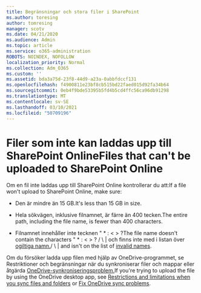 ```yaml
---
title: Begränsningar och stora filer i SharePoint
ms.author: toresing
author: tomresing
manager: scotv
ms.date: 04/21/2020
ms.audience: Admin
ms.topic: article
ms.service: o365-administration
ROBOTS: NOINDEX, NOFOLLOW
localization_priority: Normal
ms.collection: Adm_O365
ms.custom: ''
ms.assetid: bda3a75d-23f8-44d9-a23a-0abbfdccf131
ms.openlocfilehash: f4900811e23bf8cb515bd22faed015d92fa34b64
ms.sourcegitcommit: 0eb4f9bde53395b5fd4b5cd4ffc56ca96db91298
ms.translationtype: MT
ms.contentlocale: sv-SE
ms.lasthandoff: 03/10/2021
ms.locfileid: "50709196"
---
```

# <a name="files-that-cant-be-uploaded-to-sharepoint-online"></a><span data-ttu-id="52e9d-102">Filer som inte kan laddas upp till SharePoint Online</span><span class="sxs-lookup"><span data-stu-id="52e9d-102">Files that can't be uploaded to SharePoint Online</span></span>

<span data-ttu-id="52e9d-103">Om en fil inte laddas upp till SharePoint Online kontrollerar du att:</span><span class="sxs-lookup"><span data-stu-id="52e9d-103">If a file won't upload to SharePoint Online, make sure:</span></span>
  
- <span data-ttu-id="52e9d-104">Den är mindre än 15 GB.</span><span class="sxs-lookup"><span data-stu-id="52e9d-104">It's less than 15 GB in size.</span></span>
    
- <span data-ttu-id="52e9d-105">Hela sökvägen, inklusive filnamnet, är färre än 400 tecken.</span><span class="sxs-lookup"><span data-stu-id="52e9d-105">The entire path, including the file name, is fewer than 400 characters.</span></span>
    
- <span data-ttu-id="52e9d-106">Filnamnet innehåller inte tecknen " \* : \< \> ?</span><span class="sxs-lookup"><span data-stu-id="52e9d-106">The file name doesn't contain the characters " \* : \< \> ?</span></span> <span data-ttu-id="52e9d-107">/ \ | och finns inte med i listan över [ogiltiga namn.](https://go.microsoft.com/fwlink/?linkid=866430)</span><span class="sxs-lookup"><span data-stu-id="52e9d-107">/ \ | and isn't on the list of [invalid names](https://go.microsoft.com/fwlink/?linkid=866430).</span></span>
    
<span data-ttu-id="52e9d-108">Om du försöker ladda upp filen med hjälp av [](https://go.microsoft.com/fwlink/p/?LinkID=717734) OneDrive-programmet, se Restriktioner och begränsningar när du synkroniserar filer och mappar eller åtgärda [OneDrive-synkroniseringsproblem.](https://go.microsoft.com/fwlink/?linkid=866431)</span><span class="sxs-lookup"><span data-stu-id="52e9d-108">If you're trying to upload the file by using the OneDrive desktop app, see [Restrictions and limitations when you sync files and folders](https://go.microsoft.com/fwlink/p/?LinkID=717734) or [Fix OneDrive sync problems](https://go.microsoft.com/fwlink/?linkid=866431).</span></span>
  

